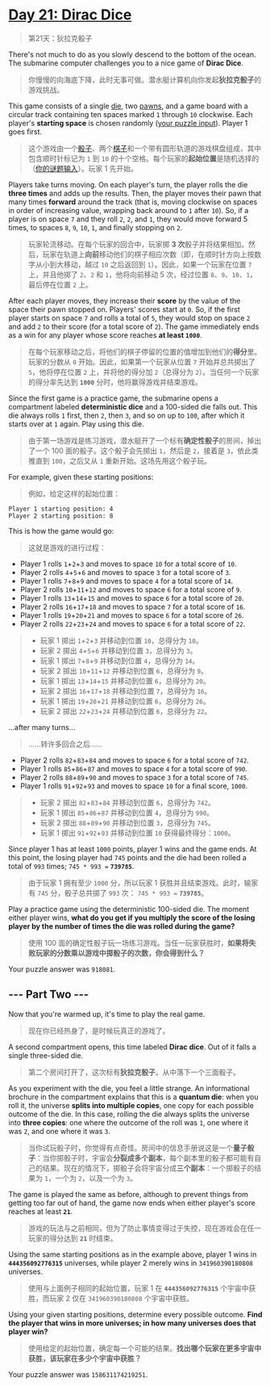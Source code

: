 # [Day 21: Dirac Dice](https://adventofcode.com/2021/day/21)

> 第21天：狄拉克骰子

There's not much to do as you slowly descend to the bottom of the ocean. The submarine computer challenges you to a nice game of **Dirac Dice**.

> 你慢慢的向海底下降，此时无事可做。潜水艇计算机向你发起**狄拉克骰子**的游戏挑战。

This game consists of a single [die](https://en.wikipedia.org/wiki/Dice), two [pawns](https://en.wikipedia.org/wiki/Glossary_of_board_games#piece), and a game board with a circular track containing ten spaces marked `1` through `10` clockwise. Each player's **starting space** is chosen randomly ([your puzzle input](day21.txt)). Player 1 goes first.

> 这个游戏由一个[骰子](https://en.wikipedia.org/wiki/Dice)、两个[棋子](https://en.wikipedia.org/wiki/Glossary_of_board_games#piece)和一个带有圆形轨道的游戏棋盘组成，其中包含顺时针标记为 `1` 到 `10` 的十个空格。每个玩家的**起始位置**是随机选择的（[你的谜题输入](day21.txt)）。玩家 1 先开始。

Players take turns moving. On each player's turn, the player rolls the die **three times** and adds up the results. Then, the player moves their pawn that many times **forward** around the track (that is, moving clockwise on spaces in order of increasing value, wrapping back around to `1` after `10`). So, if a player is on space `7` and they roll `2`, `2`, and `1`, they would move forward 5 times, to spaces `8`, `9`, `10`, `1`, and finally stopping on `2`.

> 玩家轮流移动。在每个玩家的回合中，玩家掷 **3 次**骰子并将结果相加。然后，玩家在轨道上**向前**移动他们的棋子相应次数（即，在顺时针方向上按数字从小到大移动，越过 `10` 之后返回到 `1`）。因此，如果一个玩家在位置 `7` 上，并且他掷了 `2`、`2` 和 `1`，他将向前移动 5 次，经过位置 `8`、`9`、`10`、`1`，最后停在位置 `2` 上。

After each player moves, they increase their **score** by the value of the space their pawn stopped on. Players' scores start at `0`. So, if the first player starts on space `7` and rolls a total of `5`, they would stop on space `2` and add `2` to their score (for a total score of `2`). The game immediately ends as a win for any player whose score reaches **at least `1000`**.

> 在每个玩家移动之后，将他们的棋子停留的位置的值增加到他们的**得分**里。玩家的分数从 `0` 开始。因此，如果第一个玩家从位置 `7` 开始并总共掷出了 `5`，他将停在位置 `2` 上，并将他的得分加 `2`（总得分为 `2`）。当任何一个玩家的得分率先达到 **`1000`** 分时，他将赢得游戏并结束游戏。

Since the first game is a practice game, the submarine opens a compartment labeled **deterministic dice** and a 100-sided die falls out. This die always rolls `1` first, then `2`, then `3`, and so on up to `100`, after which it starts over at `1` again. Play using this die.

> 由于第一场游戏是练习游戏，潜水艇开了一个标有**确定性骰子**的房间，掉出了一个 100 面的骰子。这个骰子会先掷出 `1`，然后是 `2`，接着是 `3`，依此类推直到 `100`，之后又从 `1` 重新开始。这场先用这个骰子玩。

For example, given these starting positions:

> 例如，给定这样的起始位置：

```'
Player 1 starting position: 4
Player 2 starting position: 8
```

This is how the game would go:

> 这就是游戏的进行过程：

- Player 1 rolls `1`+`2`+`3` and moves to space `10` for a total score of `10`.
- Player 2 rolls `4`+`5`+`6` and moves to space `3` for a total score of `3`.
- Player 1 rolls `7`+`8`+`9` and moves to space `4` for a total score of `14`.
- Player 2 rolls `10`+`11`+`12` and moves to space `6` for a total score of `9`.
- Player 1 rolls `13`+`14`+`15` and moves to space `6` for a total score of `20`.
- Player 2 rolls `16`+`17`+`18` and moves to space `7` for a total score of `16`.
- Player 1 rolls `19`+`20`+`21` and moves to space `6` for a total score of `26`.
- Player 2 rolls `22`+`23`+`24` and moves to space `6` for a total score of `22`.

> - 玩家 1 掷出 `1`+`2`+`3` 并移动到位置 `10`，总得分为 `10`。
> - 玩家 2 掷出 `4`+`5`+`6` 并移动到位置 `3`，总得分为 `3`。
> - 玩家 1 掷出 `7`+`8`+`9` 并移动到位置 `4`，总得分为 `14`。
> - 玩家 2 掷出 `10`+`11`+`12` 并移动到位置 `6`，总得分为 `9`。
> - 玩家 1 掷出 `13`+`14`+`15` 并移动到位置 `6`，总得分为 `20`。
> - 玩家 2 掷出 `16`+`17`+`18` 并移动到位置 `7`，总得分为 `16`。
> - 玩家 1 掷出 `19`+`20`+`21` 并移动到位置 `6`，总得分为 `26`。
> - 玩家 2 掷出 `22`+`23`+`24` 并移动到位置 `6`，总得分为 `22`。

...after many turns...

> ……转许多回合之后……

- Player 2 rolls `82`+`83`+`84` and moves to space `6` for a total score of `742`.
- Player 1 rolls `85`+`86`+`87` and moves to space `4` for a total score of `990`.
- Player 2 rolls `88`+`89`+`90` and moves to space `3` for a total score of `745`.
- Player 1 rolls `91`+`92`+`93` and moves to space `10` for a final score, `1000`.

> - 玩家 2 掷出 `82`+`83`+`84` 并移动到位置 `6`，总得分为 `742`。
> - 玩家 1 掷出 `85`+`86`+`87` 并移动到位置 `4`，总得分为 `990`。
> - 玩家 2 掷出 `88`+`89`+`90` 并移动到位置 `3`，总得分为 `745`。
> - 玩家 1 掷出 `91`+`92`+`93` 并移动到位置 `10` 获得最终得分：`1000`。

Since player 1 has at least `1000` points, player 1 wins and the game ends. At this point, the losing player had `745` points and the die had been rolled a total of `993` times; `745 * 993 =` **`739785`**.

> 由于玩家 1 拥有至少 `1000` 分，所以玩家 1 获胜并且结束游戏。此时，输家有 `745` 分，骰子总共掷了 `993` 次： `745 * 993 =` **`739785`**。

Play a practice game using the deterministic 100-sided die. The moment either player wins, **what do you get if you multiply the score of the losing player by the number of times the die was rolled during the game?**

> 使用 100 面的确定性骰子玩一场练习游戏。当任一玩家获胜时，**如果将失败玩家的分数乘以游戏中掷骰子的次数，你会得到什么？**

Your puzzle answer was `918081`.

## --- Part Two ---

Now that you're warmed up, it's time to play the real game.

> 现在你已经热身了，是时候玩真正的游戏了。

A second compartment opens, this time labeled **Dirac dice**. Out of it falls a single three-sided die.

> 第二个房间打开了，这次标有**狄拉克骰子**。从中落下一个三面骰子。

As you experiment with the die, you feel a little strange. An informational brochure in the compartment explains that this is a **quantum die**: when you roll it, the universe **splits into multiple copies**, one copy for each possible outcome of the die. In this case, rolling the die always splits the universe into **three copies**: one where the outcome of the roll was `1`, one where it was `2`, and one where it was `3`.

> 当你试玩骰子时，你觉得有点奇怪。房间中的信息手册说这是一个**量子骰子**：当你掷骰子时，宇宙会**分裂成多个副本**，每个副本里的骰子都可能有自己的结果。现在的情况下，掷骰子会将宇宙分成**三个副本**：一个掷骰子的结果为 `1`，一个为 `2`，以及一个为 `3`。

The game is played the same as before, although to prevent things from getting too far out of hand, the game now ends when either player's score reaches at least **`21`**.

> 游戏的玩法与之前相同，但为了防止事情变得过于失控，现在游戏会在任一玩家的得分达到 **`21`** 时结束。

Using the same starting positions as in the example above, player 1 wins in **`444356092776315`** universes, while player 2 merely wins in `341960390180808` universes.

> 使用与上面例子相同的起始位置，玩家 1 在 **`444356092776315`** 个宇宙中获胜，而玩家 2 仅在 `341960390180808` 个宇宙中获胜。

Using your given starting positions, determine every possible outcome. **Find the player that wins in more universes; in how many universes does that player win?**

> 使用给定的起始位置，确定每一个可能的结果。**找出哪个玩家在更多宇宙中获胜，该玩家在多少个宇宙中获胜？**

Your puzzle answer was `158631174219251`.
